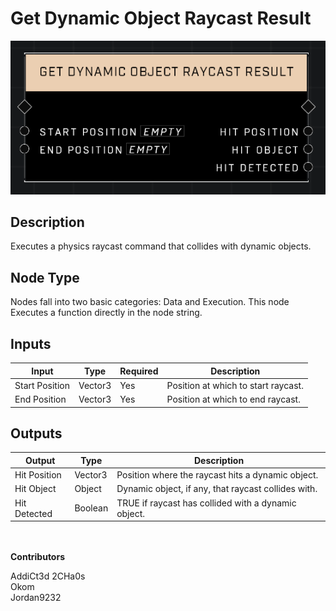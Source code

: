 # Get Dynamic Object Raycast Result
![](../../../.gitbook/assets/get-dynamic-object-raycast-result.png)
## Description
Executes a physics raycast command that collides with dynamic objects.  

## Node Type
Nodes fall into two basic categories: Data and Execution. This node Executes a function directly in the node string.

## Inputs
| Input | Type | Required | Description |
|------------------|------------------|----------|--------------------------------------------------------------|
| Start Position | Vector3 | Yes | Position at which to start raycast. |
| End Position | Vector3 | Yes | Position at which to end raycast. |

## Outputs
| Output | Type | Description |
|------------------|------------------|--------------------------------------------------------------|
| Hit Position | Vector3 | Position where the raycast hits a dynamic object. |
| Hit Object | Object | Dynamic object, if any, that raycast collides with. |
| Hit Detected | Boolean | TRUE if raycast has collided with a dynamic object. |


\
\
**Contributors**

AddiCt3d 2CHa0s \
Okom \
Jordan9232